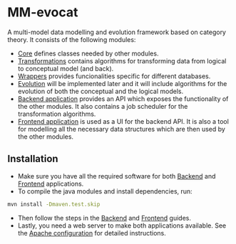 # MM-evocat

A multi-model data modelling and evolution framework based on category theory. It consists of the following modules:
- [Core](./core/README.md) defines classes needed by other modules.
- [Transformations](./transformations/README.md) contains algorithms for transforming data from logical to conceptual model (and back).
- [Wrappers](./wrappers/README.md) provides funcionalities specific for different databases.
- [Evolution](./evolution/README.md) will be implemented later and it will include algorithms for the evolution of both the conceptual and the logical models.
- [Backend application](./server/README.md) provides an API which exposes the functionality of the other modules. It also contains a job scheduler for the transformation algorithms.
- [Frontend application](./example-ui//README.md) is used as a UI for the backend API. It is also a tool for modelling all the necessary data structures which are then used by the other modules.

## Installation

- Make sure you have all the required software for both [Backend](./server/README.md#requirements) and [Frontend](./example-ui/README.md#configuration) applications.
- To compile the java modules and install dependencies, run:
```sh
mvn install -Dmaven.test.skip
```
- Then follow the steps in the [Backend](./server/README.md) and [Frontend](./example-ui/README.md) guides.
- Lastly, you need a web server to make both applications available. See the [Apache configuration](./examples/apacheConfiguration.md) for detailed instructions.
